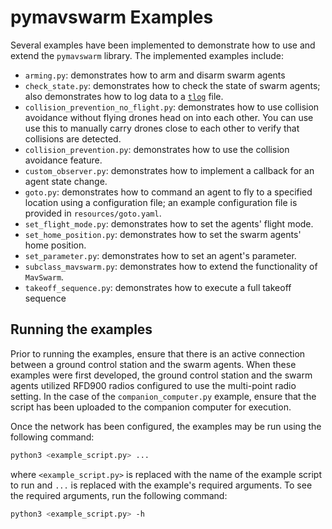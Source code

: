 # pymavswarm Examples

Several examples have been implemented to demonstrate how to use and extend the
`pymavswarm` library. The implemented examples include:

- `arming.py`: demonstrates how to arm and disarm swarm agents
- `check_state.py`: demonstrates how to check the state of swarm agents; also
  demonstrates how to log data to a [`tlog`](https://ardupilot.org/copter/docs/common-mission-planner-telemetry-logs.html)
  file.
- `collision_prevention_no_flight.py`: demonstrates how to use collision
  avoidance without flying drones head on into each other. You can use use this
  to manually carry drones close to each other to verify that collisions are
  detected.
- `collision_prevention.py`: demonstrates how to use the collision avoidance
  feature.
- `custom_observer.py`: demonstrates how to implement a callback for an agent
  state change.
- `goto.py`: demonstrates how to command an agent to fly to a specified location
  using a configuration file; an example configuration file is provided in
  `resources/goto.yaml`.
- `set_flight_mode.py`: demonstrates how to set the agents' flight mode.
- `set_home_position.py`: demonstrates how to set the swarm agents' home
  position.
- `set_parameter.py`: demonstrates how to set an agent's parameter.
- `subclass_mavswarm.py`: demonstrates how to extend the functionality of
  `MavSwarm`.
- `takeoff_sequence.py`: demonstrates how to execute a full takeoff sequence

## Running the examples

Prior to running the examples, ensure that there is an active connection between
a ground control station and the swarm agents. When these examples were first
developed, the ground control station and the swarm agents utilized RFD900
radios configured to use the multi-point radio setting. In the case of the
`companion_computer.py` example, ensure that the script has been uploaded to the
companion computer for execution.

Once the network has been configured, the examples may be run using the
following command:

```bash
python3 <example_script.py> ...
```

where `<example_script.py>` is replaced with the name of the example script to
run and `...` is replaced with the example's required arguments. To see the
required arguments, run the following command:

```bash
python3 <example_script.py> -h
```
